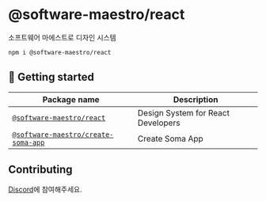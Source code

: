 # @software-maestro/react

소프트웨어 마에스트로 디자인 시스템

```bash
npm i @software-maestro/react
```

## 🎉 Getting started

| Package name                                                      | Description                        |
| ----------------------------------------------------------------- | ---------------------------------- |
| [`@software-maestro/react`](./packages/react)                     | Design System for React Developers |
| [`@software-maestro/create-soma-app`](./packages/create-soma-app) | Create Soma App                    |

## Contributing

[Discord](https://discord.gg/pdpHDMQC)에 참여해주세요.
